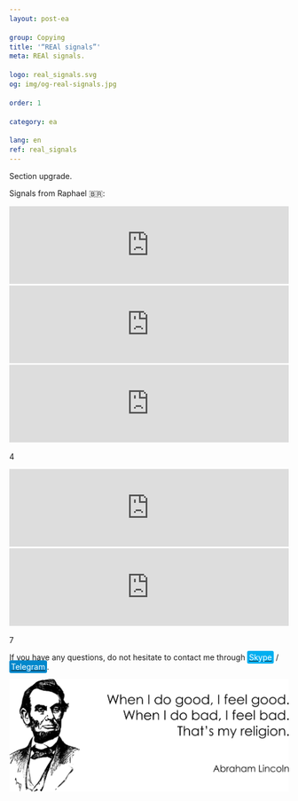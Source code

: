 ```yaml
---
layout: post-ea

group: Copying
title: '“REAl signals”'
meta: REAl signals.

logo: real_signals.svg
og: img/og-real-signals.jpg

order: 1

category: ea

lang: en
ref: real_signals
---
```


Section upgrade.

Signals from Raphael 🇧🇷:

<iframe frameborder="0" width="100%" height="140" src="https://www.mql5.com/en/signals/widget/signal/3plg"></iframe>

<iframe frameborder="0" width="100%" height="140" src="https://www.mql5.com/en/signals/widget/signal/3plh"></iframe>

<iframe frameborder="0" width="100%" height="140" src="https://www.mql5.com/en/signals/widget/signal/3pli"></iframe>

4

<iframe frameborder="0" width="100%" height="140" src="https://www.mql5.com/en/signals/widget/signal/3plk"></iframe>

<iframe frameborder="0" width="100%" height="140" src="https://www.mql5.com/en/signals/widget/signal/3plo"></iframe>

7

If you have any questions, do not hesitate to contact me through <a href="skype:chutkoy89?call" target="_blank"><span style="background-color:#00aff0; color:white; padding:3px; border-radius: 3px">Skype</span></a> / <a href="https://t.me/chutkoy" target="_blank"><span style="background-color:#0088cc; color:white; padding:3px; border-radius: 3px">Telegram</span></a>.

<a data-fancybox="gallery" href="/img/programming/Lincoln.png"><img src="/img/programming/Lincoln.png" alt=""></a>

